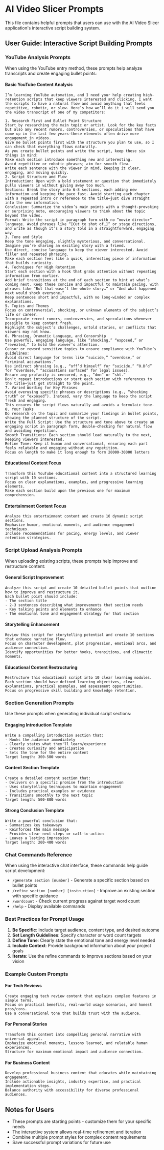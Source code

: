 # AI Video Slicer Prompts

This file contains helpful prompts that users can use with the AI Video Slicer application's interactive script building system.

## User Guide: Interactive Script Building Prompts

### YouTube Analysis Prompts

When using the YouTube entry method, these prompts help analyze transcripts and create engaging bullet points:

#### Basic YouTube Content Analysis
```
I’m learning YouTube automation, and I need your help creating high-retention scripts that keep viewers interested and clicking. I want the scripts to have a natural flow and avoid anything that feels repetitive, robotic, or slow. Here’s how we’ll do it i will send you the video transcript of one of my competitors:

1. Research First and Bullet Point Structure
Start by researching the main topic or artist. Look for the key facts but also any recent rumors, controversies, or speculations that have come up in the last few years—these elements often drive more engagement in videos.
Give me bullet points first with the structure you plan to use, so I can check that everything flows naturally.
As you create bullet points and write the script, keep these six things in mind:
Make each section introduce something new and interesting.
Avoid repetitive or robotic phrases; aim for smooth flow.
Write each sentence with the viewer in mind, keeping it clear, engaging, and moving quickly.
2. Script Structure and Flow
Introduction: Open with a bold statement or question that immediately pulls viewers in without giving away too much.
Sections: Break the story into 6-8 sections, each adding new information and keeping the pace fast. Avoid starting each chapter with a repeated intro or reference to the title—just dive straight into the new information.
Conclusion: Summarize the video’s main points with a thought-provoking or surprising note, encouraging viewers to think about the topic beyond the video.
Format: Write the script in paragraph form with no “movie director” language. Avoid phrases like “[Cut to shot of…]” or stage directions, and write as though it’s a story told in a straightforward, engaging way.
3. Tone and Style
Keep the tone engaging, slightly mysterious, and conversational. Imagine you’re sharing an exciting story with a friend.
Use direct, concise language to keep the viewer interested. Avoid filler and repeated phrasing.
Make each section feel like a quick, interesting piece of information that builds curiosity.
4. Techniques for High Retention
Start each section with a hook that grabs attention without repeating information from earlier.
Add brief transitions at the end of each section to hint at what’s coming next. Keep these concise and impactful to maintain pacing, with phrases like “But that wasn’t the whole story…” or “And what happened next would shock everyone…”
Keep sentences short and impactful, with no long-winded or complex explanations.
5. Topics and Themes
Focus on controversial, shocking, or unknown elements of the subject’s life or career.
Incorporate recent rumors, controversies, and speculations whenever possible to keep content fresh.
Highlight the subject’s challenges, untold stories, or conflicts that viewers may not know.
6. Phrasing, Dramatic Language, and Censorship
Use powerful, engaging language, like “shocking,” “exposed,” or “revealed,” to hold the viewer’s attention.
Censor or reword sensitive topics to ensure compliance with YouTube’s guidelines:
Avoid direct language for terms like “suicide,” “overdose,” or “criminal accusations.”
Use indirect phrasing (e.g., “off’d himself” for “suicide,” “O.D’d” for “overdose,” “accusations surfaced” for legal issues).
Ensure any profanity is censored, e.g., “dmn” or “sht.”
Don’t repeat introductions or start each section with references to the title—just get straight to the point.
7. Varied Wording for Key Phrases
Avoid overusing specific phrases or descriptions (e.g., “shocking truth” or “exposed”). Instead, vary the language to keep the script fresh and engaging.
This ensures the script flows naturally and avoids a formulaic tone.
8. Your Tasks
Do research on the topic and summarize your findings in bullet points, showing the planned structure of the script.
Write the Full Script: Use the structure and tone above to create an engaging script in paragraph form, double-checking for natural flow and avoiding repetition.
Smooth Transitions: Each section should lead naturally to the next, keeping viewers interested.
Refine Tone: Keep it human and conversational, ensuring each part feels relatable and engaging without any repetition.
Focus on length to make it long enough to form 20000-30000 letters
```

#### Educational Content Focus
```
Transform this YouTube educational content into a structured learning script with 10 sections.
Focus on clear explanations, examples, and progressive learning elements.
Make each section build upon the previous one for maximum comprehension.
```

#### Entertainment Content Focus
```
Analyze this entertainment content and create 10 dynamic script sections.
Emphasize humor, emotional moments, and audience engagement techniques.
Include recommendations for pacing, energy levels, and viewer retention strategies.
```

### Script Upload Analysis Prompts

When uploading existing scripts, these prompts help improve and restructure content:

#### General Script Improvement
```
Analyze this script and create 10 detailed bullet points that outline how to improve and restructure it.
Each bullet point should include:
- The section title
- 2-3 sentences describing what improvements that section needs
- Key talking points and elements to enhance
- The emotional tone and engagement strategy for that section
```

#### Storytelling Enhancement
```
Review this script for storytelling potential and create 10 sections that enhance narrative flow.
Focus on character development, plot progression, emotional arcs, and audience connection.
Identify opportunities for better hooks, transitions, and climactic moments.
```

#### Educational Content Restructuring
```
Restructure this educational script into 10 clear learning modules.
Each section should have defined learning objectives, clear explanations, practical examples, and assessment opportunities.
Focus on progressive skill building and knowledge retention.
```

### Section Generation Prompts

Use these prompts when generating individual script sections:

#### Engaging Introduction Template
```
Write a compelling introduction section that:
- Hooks the audience immediately
- Clearly states what they'll learn/experience
- Creates curiosity and anticipation
- Sets the tone for the entire content
Target length: 300-500 words
```

#### Content Section Template
```
Create a detailed content section that:
- Delivers on a specific promise from the introduction
- Uses storytelling techniques to maintain engagement
- Includes practical examples or evidence
- Transitions smoothly to the next topic
Target length: 500-800 words
```

#### Strong Conclusion Template
```
Write a powerful conclusion that:
- Summarizes key takeaways
- Reinforces the main message
- Provides clear next steps or call-to-action
- Leaves a lasting impression
Target length: 200-400 words
```

### Chat Commands Reference

When using the interactive chat interface, these commands help guide script development:

- `/generate section [number]` - Generate a specific section based on bullet points
- `/refine section [number] [instruction]` - Improve an existing section with specific guidance
- `/wordcount` - Check current progress against target word count
- `/help` - Display available commands

### Best Practices for Prompt Usage

1. **Be Specific**: Include target audience, content type, and desired outcome
2. **Set Length Guidelines**: Specify character or word count targets
3. **Define Tone**: Clearly state the emotional tone and energy level needed
4. **Include Context**: Provide background information about your project goals
5. **Iterate**: Use the refine commands to improve sections based on your vision

### Example Custom Prompts

#### For Tech Reviews
```
Create engaging tech review content that explains complex features in simple terms.
Focus on practical benefits, real-world usage scenarios, and honest pros/cons.
Use a conversational tone that builds trust with the audience.
```

#### For Personal Stories
```
Transform this content into compelling personal narrative with universal appeal.
Emphasize emotional moments, lessons learned, and relatable human experiences.
Structure for maximum emotional impact and audience connection.
```

#### For Business Content
```
Develop professional business content that educates while maintaining engagement.
Include actionable insights, industry expertise, and practical implementation steps.
Balance authority with accessibility for diverse professional audiences.
```

## Notes for Users

- These prompts are starting points - customize them for your specific needs
- The interactive system allows real-time refinement and iteration
- Combine multiple prompt styles for complex content requirements
- Save successful prompt variations for future use 